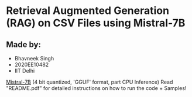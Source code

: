 # Retrieval Augmented Generation (RAG) on CSV Files using Mistral-7B
## Made by:
- Bhavneek Singh
- 2020EE10482
- IIT Delhi

[Mistral-7B](https://huggingface.co/TheBloke/Mistral-7B-Claude-Chat-GGUF) (4 bit quantized, 'GGUF' format, part CPU Inference)
Read "README.pdf" for detailed instructions on how to run the code + Samples!
